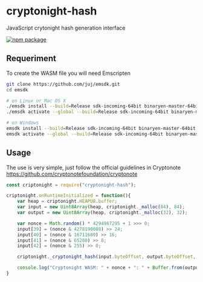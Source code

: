 # cryptonight-hash

JavaScript crytonight hash generation interface

[![npm package](https://nodei.co/npm/cryptonight-hash.png?downloads=true&downloadRank=true&stars=true)](https://nodei.co/npm/cryptonight-hash/)

## Requeriment

To create the WASM file you will need Emscripten

```bash
git clone https://github.com/juj/emsdk.git
cd emsdk

# on Linux or Mac OS X
./emsdk install --build=Release sdk-incoming-64bit binaryen-master-64bit
./emsdk activate --global --build=Release sdk-incoming-64bit binaryen-master-64bit

# on Windows
emsdk install --build=Release sdk-incoming-64bit binaryen-master-64bit
emsdk activate --global --build=Release sdk-incoming-64bit binaryen-master-64bit
```

## Usage

The use is very simple, just follow the official guidelines in Cryptonote https://github.com/cryptonotefoundation/cryptonote

```js
const criptonight = require("cryptonight-hash");

criptonight.onRuntimeInitialized = function(){
    var heap = criptonight.HEAPU8.buffer;
    var input = new Uint8Array(heap, criptonight._malloc(84), 84);
    var output = new Uint8Array(heap, criptonight._malloc(32), 32);

    var nonce = Math.random() * 4294967295 + 1 >>> 0;
    input[39] = (nonce & 4278190080) >> 24;
    input[40] = (nonce & 16711680) >> 16;
    input[41] = (nonce & 65280) >> 8;
    input[42] = (nonce & 255) >> 0;

    criptonight._cryptonight_hash(input.byteOffset, output.byteOffset, input.byteLength);

    console.log("Cryptonight WASM: " + nonce + ": " + Buffer.from(output).toString('hex'));
}
```
